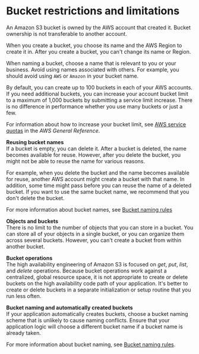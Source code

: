 # Bucket restrictions and limitations<a name="BucketRestrictions"></a>

An Amazon S3 bucket is owned by the AWS account that created it\. Bucket ownership is not transferable to another account\.

When you create a bucket, you choose its name and the AWS Region to create it in\. After you create a bucket, you can't change its name or Region\.

When naming a bucket, choose a name that is relevant to you or your business\. Avoid using names associated with others\. For example, you should avoid using `AWS` or `Amazon` in your bucket name\.

By default, you can create up to 100 buckets in each of your AWS accounts\. If you need additional buckets, you can increase your account bucket limit to a maximum of 1,000 buckets by submitting a service limit increase\. There is no difference in performance whether you use many buckets or just a few\. 

For information about how to increase your bucket limit, see [AWS service quotas](https://docs.aws.amazon.com/general/latest/gr/aws_service_limits.html) in the *AWS General Reference*\. 

**Reusing bucket names**  
If a bucket is empty, you can delete it\. After a bucket is deleted, the name becomes available for reuse\. However, after you delete the bucket, you might not be able to reuse the name for various reasons\.

For example, when you delete the bucket and the name becomes available for reuse, another AWS account might create a bucket with that name\. In addition, some time might pass before you can reuse the name of a deleted bucket\. If you want to use the same bucket name, we recommend that you don't delete the bucket\.

For more information about bucket names, see [Bucket naming rules](bucketnamingrules.md)

**Objects and buckets**  
There is no limit to the number of objects that you can store in a bucket\. You can store all of your objects in a single bucket, or you can organize them across several buckets\. However, you can't create a bucket from within another bucket\.

**Bucket operations**  
The high availability engineering of Amazon S3 is focused on *get*, *put*, *list*, and *delete* operations\. Because bucket operations work against a centralized, global resource space, it is not appropriate to create or delete buckets on the high availability code path of your application\. It's better to create or delete buckets in a separate initialization or setup routine that you run less often\. 

**Bucket naming and automatically created buckets**  
If your application automatically creates buckets, choose a bucket naming scheme that is unlikely to cause naming conflicts\. Ensure that your application logic will choose a different bucket name if a bucket name is already taken\.

For more information about bucket naming, see [Bucket naming rules](bucketnamingrules.md)\.
